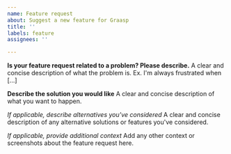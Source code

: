 ```yaml
---
name: Feature request
about: Suggest a new feature for Graasp
title: ''
labels: feature
assignees: ''

---
```


**Is your feature request related to a problem? Please describe.**
A clear and concise description of what the problem is. Ex. I'm always frustrated when [...]

**Describe the solution you would like**
A clear and concise description of what you want to happen.

*If applicable, describe alternatives you've considered*
A clear and concise description of any alternative solutions or features you've considered.

*If applicable, provide additional context*
Add any other context or screenshots about the feature request here.
